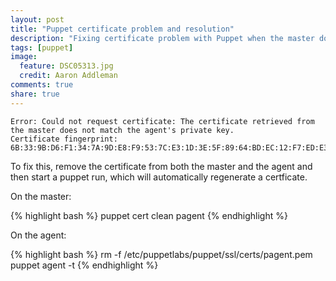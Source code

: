 ```yaml
---
layout: post
title: "Puppet certificate problem and resolution"
description: "Fixing certificate problem with Puppet when the master does not match the private key"
tags: [puppet]
image:
  feature: DSC05313.jpg
  credit: Aaron Addleman
comments: true
share: true
---
```



    Error: Could not request certificate: The certificate retrieved from the master does not match the agent's private key.
    Certificate fingerprint: 6B:33:9B:D6:F1:34:7A:9D:E8:F9:53:7C:E3:1D:3E:5F:89:64:BD:EC:12:F7:ED:E3:35:C2:58:83:51:15:01:74

To fix this, remove the certificate from both the master and the agent and then start a puppet run, which will automatically regenerate a certficate.

On the master:

{% highlight bash %}
puppet cert clean pagent
{% endhighlight %}

On the agent:

{% highlight bash %}
rm -f /etc/puppetlabs/puppet/ssl/certs/pagent.pem
puppet agent -t
{% endhighlight %}
